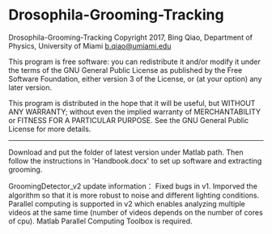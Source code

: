 # Drosophila-Grooming-Tracking

Drosophila-Grooming-Tracking
Copyright 2017, Bing Qiao, Department of Physics, University of Miami
b.qiao@umiami.edu

This program is free software: you can redistribute it and/or modify
it under the terms of the GNU General Public License as published by
the Free Software Foundation, either version 3 of the License, or
(at your option) any later version.

This program is distributed in the hope that it will be useful,
but WITHOUT ANY WARRANTY; without even the implied warranty of
MERCHANTABILITY or FITNESS FOR A PARTICULAR PURPOSE.  See the
GNU General Public License for more details.

____________________________________________________________________________________________________

Download and put the folder of latest version under Matlab path. Then follow the instructions in 'Handbook.docx' to set
up software and extracting grooming.

GroomingDetector_v2 update information：
  Fixed bugs in v1.
  Imporved the algorithm so that it is more robust to noise and different lighting conditions.
  Parallel computing is supported in v2 which enables analyzing multiple videos at the same time (number of videos depends on the number of cores of cpu). Matlab Parallel Computing Toolbox is required.

